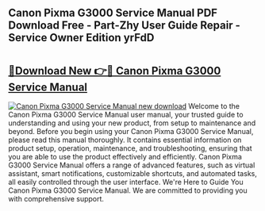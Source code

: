## Canon Pixma G3000 Service Manual PDF Download Free - Part-Zhy User Guide Repair - Service Owner Edition yrFdD

# <h2><a href="http://bc2024.oget.top/?id=Canon+Pixma+G3000+Service+Manual">🔗Download New 👉🔴 Canon Pixma G3000 Service Manual</a></h2>

[![Canon Pixma G3000 Service Manual new download](https://i.imgur.com/5g1atiW.png)](http://bc2024.oget.top/?id=Canon+Pixma+G3000+Service+Manual)
Welcome to the Canon Pixma G3000 Service Manual user manual, your trusted guide to understanding and using your new product, from setup to maintenance and beyond. Before you begin using your Canon Pixma G3000 Service Manual, please read this manual thoroughly. It contains essential information on product setup, operation, maintenance, and troubleshooting, ensuring that you are able to use the product effectively and efficiently. Canon Pixma G3000 Service Manual offers a range of advanced features, such as virtual assistant, smart notifications, customizable shortcuts, and automated tasks, all easily controlled through the user interface. We're Here to Guide You Canon Pixma G3000 Service Manual. We are committed to providing you with comprehensive support.
